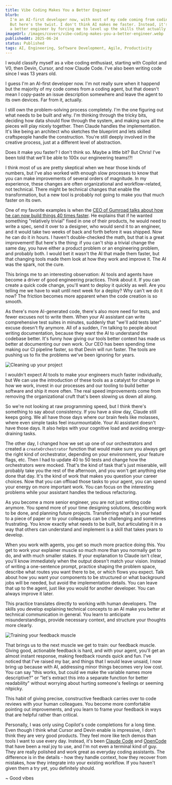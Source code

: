 ```yaml
---
title: Vibe Coding Makes You a Better Engineer
blurb:
  I'm an AI-first developer now, with most of my code coming from coding agents.
  But here's the twist. I don't think AI makes me faster. Instead, it's made me
  a better engineer by forcing me to level up the skills that actually matter.
imageUrl: /images/covers/vibe-coding-makes-you-a-better-engineer.webp
publishedAt: 2025-06-24
status: Published
tags: AI, Engineering, Software Development, Agile, Productivity
---
```


I would classify myself as a vibe coding enthusiast, starting with Copilot and
V0, then Devin, Cursor, and now Claude Code. I've also been writing code since I
was 13 years old.

I guess I'm an AI-first developer now. I'm not really sure when it happend but
the majority of my code comes from a coding agent, but that doesn't mean I
copy-paste an issue description somewhere and leave the agent to its own
devices. Far from it, actually.

I still own the problem-solving process completely. I'm the one figuring out
what needs to be built and why. I'm thinking through the tricky bits, deciding
how data should flow through the system, and making sure all the pieces will
play nicely together. Then Claude handles the implementation. It's like being an
architect who sketches the blueprint and lets skilled craftspeople handle the
construction. You're still deeply involved in the creative process, just at a
different level of abstraction.

Does it make you faster? I don't think so. Maybe a little bit? But Chris! I've
been told that we'll be able to 100x our engineering teams!?!

I think most of us are pretty skeptical when we hear those kinds of numbers, but
I've also worked with enough slow processes to know that you can make
improvements of several orders of magnitude. In my experience, these changes are
often organizational and workflow-related, not technical. There might be
technical changes that enable the transformation, but a new tool is probably not
going to make you that much faster on its own.

One of my favorite examples is when the
[CEO of Gumroad talks about how he can now build things 40 times faster](https://www.youtube.com/watch?v=KVZ3vMx_aJ4).
He explains that if he wanted something "relatively trivial" fixed in one of
their products, he would need to write a spec, send it over to a designer, who
would send it to an engineer, and it would take two weeks of back and forth
before it was shipped. Now he can do it in hours. I haven't double-checked the
math, but that is a great improvement! But here's the thing: if you can't ship a
trivial change the same day, you have either a product problem or an engineering
problem, and probably both. I would bet it wasn't the AI that made them faster,
but that changing tools made them look at how they work and improve it. The AI
was the spark, not the cure.

This brings me to an interesting observation: AI tools and agents have become a
driver of good engineering practices. Think about it. If you can create a quick
code change, you'll want to deploy it quickly as well. Are you telling me we
have to wait until next week for a deploy? Why can't we do it now? The friction
becomes more apparent when the code creation is so smooth.

As there's more AI-generated code, there's also more need for tests, and fewer
excuses not to write them. When your AI assistant can write comprehensive test
suites in minutes, suddenly that "we'll add tests later" excuse doesn't fly
anymore. All of a sudden, I'm talking to people about writing documentation,
because they want the AI to understand the codebase better. It's funny how
giving our tools better context has made us better at documenting our own work.
Our CEO has been spending time making our CI pipeline faster, so that Devin will
run faster. The tools are pushing us to fix the problems we've been ignoring for
years.

<img alt="Cleaning up your project" loading="lazy" src="/images/cleaning-up.webp" />

I wouldn't expect AI tools to make your engineers much faster individually, but
We can use the introduction of these tools as a catalyst for change in how we
work, invest in our processes and our tooling to build better software and ship
it more often. The real speed improvements come from removing the organizational
cruft that's been slowing us down all along.

So we're not looking at raw programming speed, but I think there's something to
say about consistency. If you have a slow day, Claude still keeps going. We all
have those days where our brain feels like molasses, where even simple tasks
feel insurmountable. Your AI assistant doesn't have those days. It also helps
with your cognitive load and avoiding energy-draining tasks.

The other day, I changed how we set up one of our orchestrators and created a
`createOrchestrator` function that would make sure you always get the right kind
of orchestrator, depending on your environment, your feature flags, etc. Then I
had to update 40 to 50 tests and change how the orchestrators were mocked.
That's the kind of task that's just miserable, will probably take you the rest
of the afternoon, and you won't get anything else done that day. It's the kind
of work that makes you question your career choices. Now that you can offload
those tasks to your agent, you can spend your energy on more important work. You
can focus on the interesting problems while your assistant handles the tedious
refactoring.

As you become a more senior engineer, you are not just writing code anymore. You
spend more of your time designing solutions, describing work to be done, and
planning future projects. Transferring what's in your head to a piece of paper
or to your colleagues can be challenging and sometimes frustrating. You know
exactly what needs to be built, but articulating it in a way that others can
understand and implement is a skill that takes years to develop.

When you work with agents, you get so much more practice doing this. You get to
work your explainer muscle so much more than you normally get to do, and with
much smaller stakes. If your explanation to Claude isn't clear, you'll know
immediately when the output doesn't match your vision. Instead of writing a
one-sentence prompt, practice shaping the problem space, describe what routes
you want there to be, or which flows you expect. Talk about how you want your
components to be structured or what background jobs will be needed, but avoid
the implementation details. You can leave that up to the agent, just like you
would for another developer. You can always improve it later.

This practice translates directly to working with human developers. The skills
you develop explaining technical concepts to an AI make you better at technical
communication in general. You learn to anticipate misunderstandings, provide
necessary context, and structure your thoughts more clearly.

<img alt="Training your feedback muscle" loading="lazy" src="/images/running.webp" />

That brings us to the next muscle we get to train: our feedback muscle. Giving
good, actionable feedback is hard, and with your agent, you'll get an almost
instant response, making feedback rounds quick and fun. I've noticed that I've
raised my bar, and things that I would leave unsaid, I now bring up because with
AI, addressing minor things becomes very low cost. You can say "this works, but
could we make the variable names more descriptive?" or "let's extract this into
a separate function for better readability" without worrying about hurting
someone's feelings or seeming nitpicky.

This habit of giving precise, constructive feedback carries over to code reviews
with your human colleagues. You become more comfortable pointing out
improvements, and you learn to frame your feedback in ways that are helpful
rather than critical.

Personally, I was only using Copilot's code completions for a long time. Even
though I think what Cursor and Devin enable is impressive, I don't think they
are very good products. They feel more like tech demos than tools I want to use
every day. Instead, it's been
[Claude Code](https://docs.anthropic.com/en/docs/claude-code/overview) and
[OpenCode](https://github.com/sst/opencode) that have been a real joy to use,
and I'm not even a terminal kind of guy. They are really polished and work great
as everyday coding assistants. The difference is in the details - how they
handle context, how they recover from mistakes, how they integrate into your
existing workflow. If you haven't given them a try yet, you definitely should.

~ Good vibes
